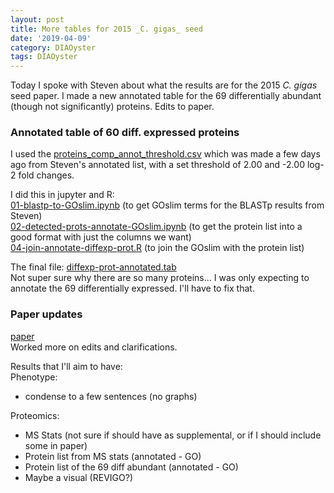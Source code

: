 ```yaml
---
layout: post
title: More tables for 2015 _C. gigas_ seed
date: '2019-04-09'
category: DIAOyster
tags: DIAOyster
---
```

Today I spoke with Steven about what the results are for the 2015 _C. gigas_ seed paper. I made a new annotated table for the 69 differentially abundant (though not significantly) proteins. Edits to paper.

### Annotated table of 60 diff. expressed proteins
I used the [proteins_comp_annot_threshold.csv](https://github.com/grace-ac/paper-pacific.oyster-larvae/blob/master/analyses/proteins_comp_annot_threshold.csv) which was made a few days ago from Steven's annotated list, with a set threshold of 2.00 and -2.00 log-2 fold changes. 

I did this in jupyter and R:    
[01-blastp-to-GOslim.ipynb](https://github.com/grace-ac/paper-pacific.oyster-larvae/blob/master/notebooks/01-blastp-to-GOslim.ipynb) (to get GOslim terms for the BLASTp results from Steven)       
[02-detected-prots-annotate-GOslim.ipynb](https://github.com/grace-ac/paper-pacific.oyster-larvae/blob/master/notebooks/02-detected-prots-annotate-GOslim.ipynb) (to get the protein list into a good format with just the columns we want)      
[04-join-annotate-diffexp-prot.R](https://github.com/grace-ac/paper-pacific.oyster-larvae/blob/master/scripts/04-join-annotate-diffexp-prot.R) (to join the GOslim with the protein list)      

The final file: [diffexp-prot-annotated.tab](https://github.com/grace-ac/paper-pacific.oyster-larvae/blob/master/analyses/diffexp-prot-annotated.tab)     
Not super sure why there are so many proteins... I was only expecting to annotate the 69 differentially expressed. I'll have to fix that. 

### Paper updates
[paper](https://docs.google.com/document/d/1OaYNzlOJr5QibCYt8--GMNGvXlzHPR9_daCkNUVkj-U/edit)    
Worked more on edits and clarifications.    

Results that I'll aim to have:     
Phenotype: 
- condense to a few sentences (no graphs)        

Proteomics:     
- MS Stats (not sure if should have as supplemental, or if I should include some in paper)    
- Protein list from MS stats (annotated - GO)
- Protein list of the 69 diff abundant (annotated - GO)
- Maybe a visual (REVIGO?)

